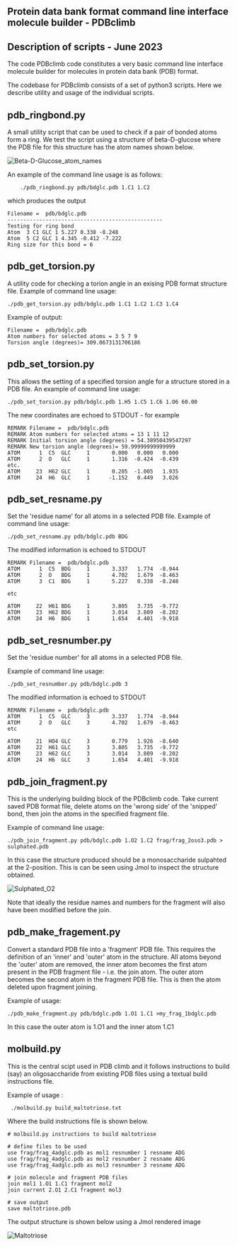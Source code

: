 
## Protein data bank format command line interface molecule builder - PDBclimb
## Description of scripts - June 2023

The code PDBclimb code constitutes a very basic command line interface molecule builder for molecules
in protein data bank (PDB) format.

The codebase for PDBclimb consists of a set of python3 scripts. Here we describe utility and 
usage of the individual scripts. 

## pdb_ringbond.py

A small utility script that can be used to check if a pair of bonded atoms form a ring. 
We test the script using a structure of beta-D-glucose where the PDB file for this structure 
has the atom names shown below. 

![Beta-D-Glucose_atom_names](./bdglc_atom_names.png)

An example of the command line usage is as follows:

```
	./pdb_ringbond.py pdb/bdglc.pdb 1.C1 1.C2

```

which produces the output 

```
Filename =  pdb/bdglc.pdb
-------------------------------------------------
Testing for ring bond
Atom  3 C1 GLC 1 5.227 0.338 -8.248
Atom  5 C2 GLC 1 4.345 -0.412 -7.222
Ring size for this bond = 6

```

## pdb_get_torsion.py

A utility code for checking a torion angle in an exising PDB format structure file. 
Example of command line usage:

```
./pdb_get_torsion.py pdb/bdglc.pdb 1.C1 1.C2 1.C3 1.C4
```

Example of output:

```
Filename =  pdb/bdglc.pdb
Atom numbers for selected atoms = 3 5 7 9
Torsion angle (degrees)= 309.0673131706186
```

## pdb_set_torsion.py

This allows the setting of a specified torsion angle for a structure stored in a PDB file. 
An example of command line usage:
```
./pdb_set_torsion.py pdb/bdglc.pdb 1.H5 1.C5 1.C6 1.O6 60.00
```

The new coordinates are echoed to STDOUT - for example 

```
REMARK Filename =  pdb/bdglc.pdb
REMARK Atom numbers for selected atoms = 13 1 11 12
REMARK Initial torsion angle (degrees) = 54.38950439547297
REMARK New torsion angle (degrees)= 59.99999999999999
ATOM      1  C5  GLC     1       0.000   0.000   0.000
ATOM      2  O   GLC     1       1.316  -0.424  -0.439
etc.
ATOM     23  H62 GLC     1       0.205  -1.005   1.935
ATOM     24  H6  GLC     1      -1.152   0.449   3.026
```


## pdb_set_resname.py

Set the 'residue name' for all atoms in a selected PDB file. 
Example of command line usage:

```
./pdb_set_resname.py pdb/bdglc.pdb BDG
```

The modified information is echoed to STDOUT

```
REMARK Filename =  pdb/bdglc.pdb
ATOM      1  C5  BDG     1       3.337   1.774  -8.944
ATOM      2  O   BDG     1       4.702   1.679  -8.463
ATOM      3  C1  BDG     1       5.227   0.338  -8.248

etc

ATOM     22  H61 BDG     1       3.805   3.735  -9.772
ATOM     23  H62 BDG     1       3.014   3.809  -8.202
ATOM     24  H6  BDG     1       1.654   4.401  -9.918

```


## pdb_set_resnumber.py

Set the 'residue number' for all atoms in a selected PDB file. 


Example of command line usage:

```
./pdb_set_resnumber.py pdb/bdglc.pdb 3 
```

The modified information is echoed to STDOUT

```
REMARK Filename =  pdb/bdglc.pdb
ATOM      1  C5  GLC     3       3.337   1.774  -8.944
ATOM      2  O   GLC     3       4.702   1.679  -8.463
etc

ATOM     21  HO4 GLC     3       0.779   1.926  -8.640
ATOM     22  H61 GLC     3       3.805   3.735  -9.772
ATOM     23  H62 GLC     3       3.014   3.809  -8.202
ATOM     24  H6  GLC     3       1.654   4.401  -9.918
```

## pdb_join_fragment.py

This is the underlying building block of the PDBclimb code. 
Take current saved PDB format file, delete atoms on the 'wrong side' of the 'snipped' bond,
 then join the atoms in the specified fragment file. 

Example of command line usage:

```
./pdb_join_fragment.py pdb/bdglc.pdb 1.O2 1.C2 frag/frag_2oso3.pdb > sulphated.pdb
```

In this case the structure produced should be a monosaccharide sulpahted at the 2-position. 
This is can be seen using Jmol to inspect the structure obtained. 


![Sulphated_O2](./sulphated_O2.png)

Note that ideally the residue names and numbers for the fragment will also have been modified before the join.

## pdb_make_fragement.py

Convert a standard PDB file into a 'fragment' PDB file. This requires the definition of an 'inner' and 'outer' 
atom in the structure. All atoms beyond the 'outer' atom are removed, the inner atom becomes the first atom 
present in the PDB fragment file - i.e. the join atom. The outer atom becomes the second atom in the fragment PDB file.
This is then the atom deleted upon fragment joining.

Example of usage:

```
./pdb_make_fragment.py pdb/bdglc.pdb 1.O1 1.C1 >my_frag_1bdglc.pdb
```

In this case the outer atom is 1.O1 and the inner atom 1.C1

## molbuild.py

This is the central scipt used in PDB climb and it follows instructions to 
build (say) an oligosaccharide from existing PDB files using a textual build instructions file. 

Example of usage : 

```
 ./molbuild.py build_maltotriose.txt

``` 

Where the build instructions file is shown below.

```
# molbuild.py instructions to build maltotriose 

# define files to be used
use frag/frag_4adglc.pdb as mol1 resnumber 1 resname ADG
use frag/frag_4adglc.pdb as mol2 resnumber 2 resname ADG 
use frag/frag_4adglc.pdb as mol3 resnumber 3 resname ADG

# join molecule and fragment PDB files
join mol1 1.O1 1.C1 fragment mol2
join current 2.O1 2.C1 fragment mol3

# save output 
save maltotriose.pdb
```

The output structure is shown below using a Jmol rendered image

![Maltotriose](./maltotriose.png)







